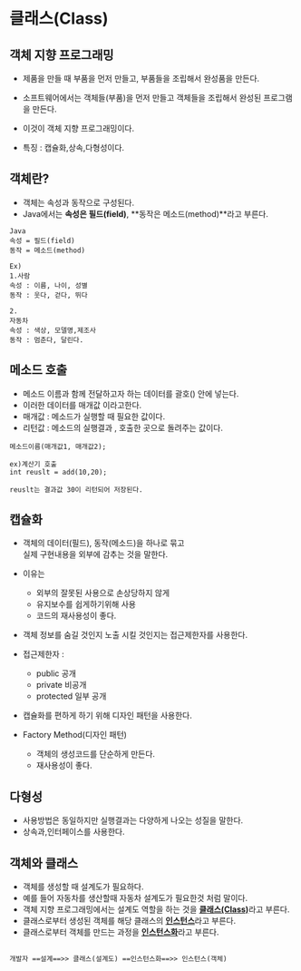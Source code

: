# 클래스(Class)

## 객체 지향 프로그래밍
- 제품을 만들 때 부품을 먼저 만들고, 부품들을 조립해서 완성품을 만든다.
- 소프트웨어에서는 객체들(부품)을 먼저 만들고 객체들을 조립해서 완성된 프로그램을 만든다.
- 이것이 객체 지향 프로그래밍이다.

- 특징 : 캡슐화,상속,다형성이다.

## 객체란?
- 객체는 속성과 동작으로 구성된다.
- Java에서는 **속성은 필드(field)**, **동작은 메소드(method)**라고 부른다.
```
Java
속성 = 필드(field)
동작 = 메소드(method)

Ex)
1.사람 
속성 : 이름, 나이, 성별 
동작 : 웃다, 걷다, 뛰다

2. 
자동차
속성 : 색상, 모델명,제조사
동작 : 멈춘다, 달린다.
```

## 메소드 호출
- 메소드 이름과 함께 전달하고자 하는 데이터를 괄호() 안에 넣는다.
- 이러한 데이터를 매개값 이라고한다.
- 매개값 : 메소드가 실행할 때 필요한 값이다.
- 리턴값 : 메소드의 실행결과 , 호출한 곳으로 돌려주는 값이다.
```
메소드이름(매개값1, 매개값2);

ex)계산기 호출
int reuslt = add(10,20);

reuslt는 결과값 30이 리턴되어 저장된다.
```

## 캡슐화
- 객체의 데이터(필드), 동작(메소드)을 하나로 묶고   
실제 구현내용을 외부에 감추는 것을 말한다.
- 이유는 
  * 외부의 잘못된 사용으로 손상당하지 않게
  * 유지보수를 쉽게하기위해 사용
  * 코드의 재사용성이 좋다.

- 객체 정보를 숨길 것인지 노출 시킬 것인지는 접근제한자를 사용한다.
- 접근제한자 :
  * public 공개
  * private 비공개
  * protected 일부 공개

- 캡슐화를 편하게 하기 위해 디자인 패턴을 사용한다. 
- Factory Method(디자인 패턴)
  * 객체의 생성코드를 단순하게 만든다.
  * 재사용성이 좋다.

## 다형성
- 사용방법은 동일하지만 실행결과는 다양하게 나오는 성질을 말한다.
- 상속과,인터페이스를 사용한다.

## 객체와 클래스
- 객체를 생성할 때 설계도가 필요하다.
- 예를 들어 자동차를 생산할때 자동차 설계도가 필요한것 처럼 말이다.
- 객체 지향 프로그래밍에서는 설계도 역할을 하는 것을 <U>**클래스(Class)**</U>라고 부른다.
- 클래스로부터 생성된 객체를 해당 클래스의 <U>**인스턴스**</U>라고 부른다.
- 클래스로부터 객체를 만드는 과정을 <U>**인스턴스화**</U>라고 부른다.
```

개발자 ==설계==>> 클래스(설계도) ==인스턴스화==>> 인스턴스(객체)

```